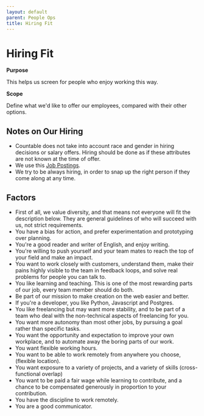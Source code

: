 ```yaml
---
layout: default
parent: People Ops
title: Hiring Fit
---
```


# Hiring Fit

**Purpose**

This helps us screen for people who enjoy working this way.

**Scope**

Define what we'd like to offer our employees, compared with their other options.

## Notes on Our Hiring

  - Countable does not take into account race and gender in hiring
    decisions or salary offers. Hiring should be done as if these
    attributes are not known at the time of offer.
  - We use this [Job Postings](../peopleops/recruiting/JOB_POSTINGS).
  - We try to be always hiring, in order to snap up the right person if
    they come along at any time.

## Factors

  - First of all, we value diversity, and that means not everyone will
    fit the description below. They are general guidelines of who will
    succeed with us, not strict requirements.
  - You have a bias for action, and prefer experimentation and
    prototyping over planning.
  - You're a good reader and writer of English, and enjoy writing.
  - You're willing to push yourself and your team mates to reach the top
    of your field and make an impact.
  - You want to work closely with customers, understand them, make their
    pains highly visible to the team in feedback loops, and solve real
    problems for people you can talk to.
  - You like learning and teaching. This is one of the most rewarding
    parts of our job, every team member should do both.
  - Be part of our mission to make creation on the web easier and
    better.
  - If you're a developer, you like Python, Javascript and Postgres.
  - You like freelancing but may want more stability, and to be part of
    a team who deal with the non-technical aspects of freelancing for
    you.
  - You want more autonomy than most other jobs, by pursuing a goal
    rather than specific tasks.
  - You want the opportunity and expectation to improve your own
    workplace, and to automate away the boring parts of our work.
  - You want flexible working hours.
  - You want to be able to work remotely from anywhere you choose,
    (flexible location).
  - You want exposure to a variety of projects, and a variety of skills
    (cross-functional overlap)
  - You want to be paid a fair wage while learning to contribute, and a
    chance to be compensated generously in proportion to your
    contribution.
  - You have the discipline to work remotely.
  - You are a good communicator.
